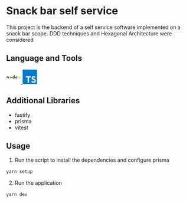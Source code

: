 # Snack bar self service

This project is the backend of a self service software implemented on a snack bar scope. DDD techniques and Hexagonal Architecture were considered

## Language and Tools

<p align="left"> <a href="https://nodejs.org" target="_blank" rel="noreferrer"> <img src="https://raw.githubusercontent.com/devicons/devicon/master/icons/nodejs/nodejs-original-wordmark.svg" alt="nodejs" width="40" height="40"/> </a> <a href="https://www.typescriptlang.org/" target="_blank" rel="noreferrer"> <img src="https://raw.githubusercontent.com/devicons/devicon/master/icons/typescript/typescript-original.svg" alt="typescript" width="40" height="40"/> </a> </p>

## Additional Libraries

- fastify
- prisma
- vitest

## Usage 

1. Run the script to install the dependencies and configure prisma
```bash
yarn setup
```

2. Run the application
```bash
yarn dev
```
